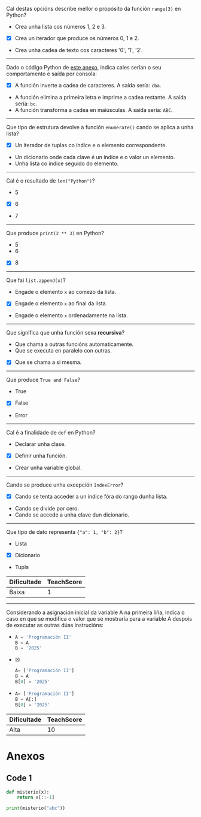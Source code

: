 Cal destas opcións describe mellor o propósito da función `range(3)` en Python?

- Crea unha lista cos números 1, 2 e 3.
- [X] Crea un iterador que produce os números 0, 1 e 2.
- Crea unha cadea de texto cos caracteres '0', '1', '2'.

---

Dado o código Python de [este anexo](#code-1), indica cales serían o seu comportamento e saída por consola:

- [X] A función inverte a cadea de caracteres.
  A saída sería: `cba`.
- A función elimina a primeira letra e imprime a cadea restante.
  A saída sería: `bc`.
- A función transforma a cadea en maiúsculas.
  A saída sería: `ABC`.

---

Que tipo de estrutura devolve a función `enumerate()` cando se aplica a unha lista?

- [X] Un iterador de tuplas co índice e o elemento correspondente.
- Un dicionario onde cada clave é un índice e o valor un elemento.
- Unha lista co índice seguido do elemento.

---

Cal é o resultado de `len("Python")`?

- 5
- [X] 6
- 7

---

Que produce `print(2 ** 3)` en Python?

- 5
- 6
- [X] 8

---

Que fai `list.append(x)`?

- Engade o elemento `x` ao comezo da lista.
- [X] Engade o elemento `x` ao final da lista.
- Engade o elemento `x` ordenadamente na lista.

---

Que significa que unha función sexa **recursiva**?

- Que chama a outras funcións automaticamente.
- Que se executa en paralelo con outras.
- [X] Que se chama a si mesma.

---

Que produce `True and False`?

- True
- [X] False
- Error

---

Cal é a finalidade de `def` en Python?

- Declarar unha clase.
- [X] Definir unha función.
- Crear unha variable global.

---

Cando se produce unha excepción `IndexError`?

- [X] Cando se tenta acceder a un índice fóra do rango dunha lista.
- Cando se divide por cero.
- Cando se accede a unha clave dun dicionario.

---

Que tipo de dato representa `{"a": 1, "b": 2}`?

- Lista
- [X] Dicionario
- Tupla

| Dificultade | TeachScore |
|-------------|------------|
| Baixa       | 1          |

---

Considerando a asignación inicial da variable A na primeira liña, indica o caso en que se modifica o valor que se mostraría para a variable A despois de executar as outras dúas instrucións:

-
  ```python
  A = 'Programación II'
  B = A
  B = '2025'
  ```
- [X]
  ```python
  A= ['Programación II']
  B = A
  B[0] = '2025'
  ```
-
  ```python
  A= ['Programación II']
  B = A[:]
  B[0] = '2025'
  ```


| Dificultade | TeachScore |
|-------------|------------|
| Alta        | 10         |

# Anexos

## Code 1

```python
def misterio(x):
    return x[::-1]

print(misterio("abc"))
```